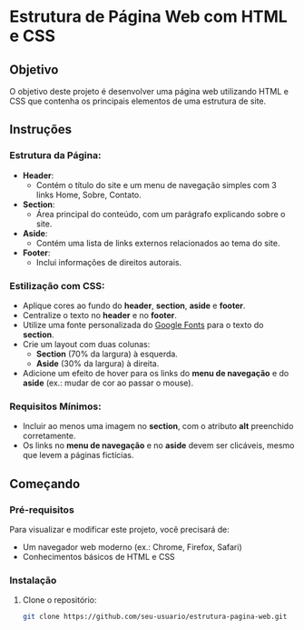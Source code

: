 # Estrutura de Página Web com HTML e CSS

## Objetivo
O objetivo deste projeto é desenvolver uma página web utilizando HTML e CSS que contenha os principais elementos de uma estrutura de site.

## Instruções

### Estrutura da Página:
- **Header**: 
  - Contém o título do site e um menu de navegação simples com 3 links Home, Sobre, Contato.
- **Section**: 
  - Área principal do conteúdo, com um parágrafo explicando sobre o site.
- **Aside**: 
  - Contém uma lista de links externos relacionados ao tema do site.
- **Footer**: 
  - Inclui informações de direitos autorais.

### Estilização com CSS:
- Aplique cores ao fundo do **header**, **section**, **aside** e **footer**.
- Centralize o texto no **header** e no **footer**.
- Utilize uma fonte personalizada do [Google Fonts](https://fonts.google.com/) para o texto do **section**.
- Crie um layout com duas colunas:
  - **Section** (70% da largura) à esquerda.
  - **Aside** (30% da largura) à direita.
- Adicione um efeito de hover para os links do **menu de navegação** e do **aside** (ex.: mudar de cor ao passar o mouse).

### Requisitos Mínimos:
- Incluir ao menos uma imagem no **section**, com o atributo **alt** preenchido corretamente.
- Os links no **menu de navegação** e no **aside** devem ser clicáveis, mesmo que levem a páginas fictícias.

## Começando

### Pré-requisitos
Para visualizar e modificar este projeto, você precisará de:
- Um navegador web moderno (ex.: Chrome, Firefox, Safari)
- Conhecimentos básicos de HTML e CSS

### Instalação
1. Clone o repositório:
   ```bash
   git clone https://github.com/seu-usuario/estrutura-pagina-web.git
